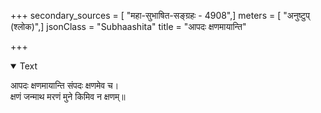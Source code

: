 +++
secondary_sources = [ "महा-सुभाषित-सङ्ग्रहः - 4908",]
meters = [ "अनुष्टुप् (श्लोक)",]
jsonClass = "Subhaashita"
title = "आपदः क्षणमायान्ति"

+++

<details open><summary>Text</summary>

आपदः क्षणमायान्ति संपदः क्षणमेव च।  
क्षणं जन्माथ मरणं मुने किमिव न क्षणम्॥
</details>
